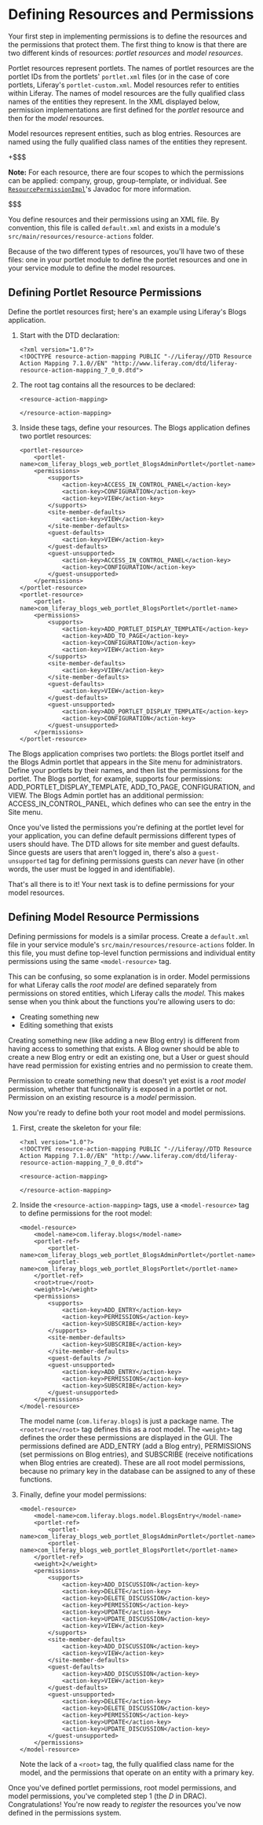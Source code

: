 # Defining Resources and Permissions

Your first step in implementing permissions is to define the resources and the
permissions that protect them. The first thing to know is that there are two
different kinds of resources: *portlet resources* and *model resources*. 

Portlet resources represent portlets. The names of portlet resources are the
portlet IDs from the portlets' `portlet.xml` files (or in the case of core
portlets, Liferay's `portlet-custom.xml`. Model resources refer to entities
within Liferay. The names of model resources are the fully qualified class names
of the entities they represent. In the XML displayed below, permission
implementations are first defined for the *portlet* resource and then for the
*model* resources.

Model resources represent entities, such as blog entries. Resources are named
using the fully qualified class names of the entities they represent. 

+$$$

**Note:** For each resource, there are four scopes to which the permissions can
be applied: company, group, group-template, or individual. See
[`ResourcePermissionImpl`](@platform-ref@/7.0-latest/javadocs/portal-impl/)'s
Javadoc for more information.

$$$

You define resources and their permissions using an XML file. By convention,
this file is called `default.xml` and exists in a module's
`src/main/resources/resource-actions` folder. 

Because of the two different types of resources, you'll have two of these files:
one in your portlet module to define the portlet resources and one in your
service module to define the model resources. 

## Defining Portlet Resource Permissions

Define the portlet resources first; here's an example using Liferay's Blogs
application. 

1.  Start with the DTD declaration: 

        <?xml version="1.0"?>
        <!DOCTYPE resource-action-mapping PUBLIC "-//Liferay//DTD Resource Action Mapping 7.1.0//EN" "http://www.liferay.com/dtd/liferay-resource-action-mapping_7_0_0.dtd">

2.  The root tag contains all the resources to be declared: 

        <resource-action-mapping>

        </resource-action-mapping> 

3.  Inside these tags, define your resources. The Blogs application defines two
    portlet resources: 

        <portlet-resource>
            <portlet-name>com_liferay_blogs_web_portlet_BlogsAdminPortlet</portlet-name>
            <permissions>
                <supports>
                    <action-key>ACCESS_IN_CONTROL_PANEL</action-key>
                    <action-key>CONFIGURATION</action-key>
                    <action-key>VIEW</action-key>
                </supports>
                <site-member-defaults>
                    <action-key>VIEW</action-key>
                </site-member-defaults>
                <guest-defaults>
                    <action-key>VIEW</action-key>
                </guest-defaults>
                <guest-unsupported>
                    <action-key>ACCESS_IN_CONTROL_PANEL</action-key>
                    <action-key>CONFIGURATION</action-key>
                </guest-unsupported>
            </permissions>
        </portlet-resource>
        <portlet-resource>
            <portlet-name>com_liferay_blogs_web_portlet_BlogsPortlet</portlet-name>
            <permissions>
                <supports>
                    <action-key>ADD_PORTLET_DISPLAY_TEMPLATE</action-key>
                    <action-key>ADD_TO_PAGE</action-key>
                    <action-key>CONFIGURATION</action-key>
                    <action-key>VIEW</action-key>
                </supports>
                <site-member-defaults>
                    <action-key>VIEW</action-key>
                </site-member-defaults>
                <guest-defaults>
                    <action-key>VIEW</action-key>
                </guest-defaults>
                <guest-unsupported>
                    <action-key>ADD_PORTLET_DISPLAY_TEMPLATE</action-key>
                    <action-key>CONFIGURATION</action-key>
                </guest-unsupported>
            </permissions>
        </portlet-resource>

The Blogs application comprises two portlets: the Blogs portlet itself and
the Blogs Admin portlet that appears in the Site menu for administrators.
Define your portlets by their names, and then list the permissions for the
portlet. The Blogs portlet, for example, supports four permissions:
ADD_PORTLET_DISPLAY_TEMPLATE, ADD_TO_PAGE, CONFIGURATION, and VIEW. The Blogs
Admin portlet has an additional permission: ACCESS_IN_CONTROL_PANEL, which
defines who can see the entry in the Site menu. 

Once you've listed the permissions you're defining at the portlet level for your
application, you can define default permissions different types of users should
have. The DTD allows for site member and guest defaults. Since guests are users
that aren't logged in, there's also a `guest-unsupported` tag for defining
permissions guests can *never* have (in other words, the user must be logged in
and identifiable). 

That's all there is to it! Your next task is to define permissions for your
model resources. 

## Defining Model Resource Permissions

Defining permissions for models is a similar process. Create a `default.xml`
file in your service module's `src/main/resources/resource-actions` folder. In
this file, you must define top-level function permissions and individual entity
permissions using the same `<model-resource>` tag. 

This can be confusing, so some explanation is in order. Model permissions for
what Liferay calls the *root model* are defined separately from permissions on
stored entities, which Liferay calls the *model*. This makes sense when you
think about the functions you're allowing users to do: 

- Creating something new 
- Editing something that exists

Creating something new (like adding a new Blog entry) is different from having
access to something that exists. A Blog owner should be able to create a new
Blog entry or edit an existing one, but a User or guest should have read
permission for existing entries and no permission to create them. 

Permission to create something new that doesn't yet exist is a *root model*
permission, whether that functionality is exposed in a portlet or not.
Permission on an existing resource is a *model* permission. 

Now you're ready to define both your root model and model permissions. 

1.  First, create the skeleton for your file: 

        <?xml version="1.0"?>
        <!DOCTYPE resource-action-mapping PUBLIC "-//Liferay//DTD Resource Action Mapping 7.1.0//EN" "http://www.liferay.com/dtd/liferay-resource-action-mapping_7_0_0.dtd">

        <resource-action-mapping>

        </resource-action-mapping> 

2.  Inside the `<resource-action-mapping>` tags, use a `<model-resource>` tag to
    define permissions for the root model:

        <model-resource>
            <model-name>com.liferay.blogs</model-name>
            <portlet-ref>
                <portlet-name>com_liferay_blogs_web_portlet_BlogsAdminPortlet</portlet-name>
                <portlet-name>com_liferay_blogs_web_portlet_BlogsPortlet</portlet-name>
            </portlet-ref>
            <root>true</root>
            <weight>1</weight>
            <permissions>
                <supports>
                    <action-key>ADD_ENTRY</action-key>
                    <action-key>PERMISSIONS</action-key>
                    <action-key>SUBSCRIBE</action-key>
                </supports>
                <site-member-defaults>
                    <action-key>SUBSCRIBE</action-key>
                </site-member-defaults>
                <guest-defaults />
                <guest-unsupported>
                    <action-key>ADD_ENTRY</action-key>
                    <action-key>PERMISSIONS</action-key>
                    <action-key>SUBSCRIBE</action-key>
                </guest-unsupported>
            </permissions>
        </model-resource>

    The model name (`com.liferay.blogs`) is just a package name. The
    `<root>true</root>` tag defines this as a root model. The `<weight>` tag
    defines the order these permissions are displayed in the GUI. The
    permissions defined are ADD_ENTRY (add a Blog entry), PERMISSIONS (set
    permissions on Blog entries), and SUBSCRIBE (receive notifications when Blog
    entries are created). These are all root model permissions, because no
    primary key in the database can be assigned to any of these functions. 

3.  Finally, define your model permissions: 

        <model-resource>
            <model-name>com.liferay.blogs.model.BlogsEntry</model-name>
            <portlet-ref>
                <portlet-name>com_liferay_blogs_web_portlet_BlogsAdminPortlet</portlet-name>
                <portlet-name>com_liferay_blogs_web_portlet_BlogsPortlet</portlet-name>
            </portlet-ref>
            <weight>2</weight>
            <permissions>
                <supports>
                    <action-key>ADD_DISCUSSION</action-key>
                    <action-key>DELETE</action-key>
                    <action-key>DELETE_DISCUSSION</action-key>
                    <action-key>PERMISSIONS</action-key>
                    <action-key>UPDATE</action-key>
                    <action-key>UPDATE_DISCUSSION</action-key>
                    <action-key>VIEW</action-key>
                </supports>
                <site-member-defaults>
                    <action-key>ADD_DISCUSSION</action-key>
                    <action-key>VIEW</action-key>
                </site-member-defaults>
                <guest-defaults>
                    <action-key>ADD_DISCUSSION</action-key>
                    <action-key>VIEW</action-key>
                </guest-defaults>
                <guest-unsupported>
                    <action-key>DELETE</action-key>
                    <action-key>DELETE_DISCUSSION</action-key>
                    <action-key>PERMISSIONS</action-key>
                    <action-key>UPDATE</action-key>
                    <action-key>UPDATE_DISCUSSION</action-key>
                </guest-unsupported>
            </permissions>
        </model-resource>

    Note the lack of a `<root>` tag, the fully qualified class name for the
    model, and the permissions that operate on an entity with a primary key. 

Once you've defined portlet permissions, root model permissions, and model
permissions, you've completed step 1 (the *D* in DRAC). Congratulations! You're
now ready to *register* the resources you've now defined in the permissions
system. 
